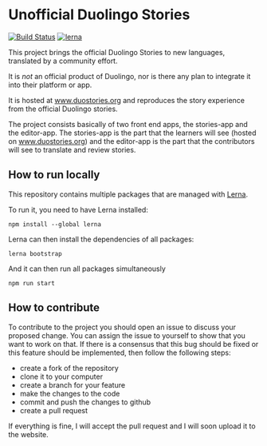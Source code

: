 # Unofficial Duolingo Stories
[![Build Status](https://app.travis-ci.com/rgerum/unofficial-duolingo-stories.svg?branch=master)](https://app.travis-ci.com/rgerum/unofficial-duolingo-stories)
[![lerna](https://img.shields.io/badge/maintained%20with-lerna-cc00ff.svg)](https://lerna.js.org/)

This project brings the official Duolingo Stories to new languages, translated by a community effort.

It is *not* an official product of Duolingo, nor is there any plan to integrate it into their platform or app.

It is hosted at www.duostories.org and reproduces the story experience from the official Duolingo stories.

The project consists basically of two front end apps, the stories-app and the editor-app. The stories-app is the part that 
the learners will see (hosted on www.duostories.org) and the editor-app is the part that the contributors will see to 
translate and review stories.

## How to run locally
This repository contains multiple packages that are managed with [Lerna](https://lerna.js.org/).

To run it, you need to have Lerna installed:
```
npm install --global lerna
```
Lerna can then install the dependencies of all packages:
```
lerna bootstrap
```
And it can then run all packages simultaneously
```
npm run start
```
   
## How to contribute
To contribute to the project you should open an issue to discuss your proposed change. You can assign the issue to yourself to show that you want to work on that. If there is a consensus that this bug should be fixed or this feature should be implemented, then follow the following steps:

  - create a fork of the repository
  - clone it to your computer
  - create a branch for your feature
  - make the changes to the code
  - commit and push the changes to github
  - create a pull request
  
If everything is fine, I will accept the pull request and  I will soon upload it to the website.
